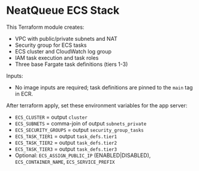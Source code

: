 # NeatQueue ECS Stack

This Terraform module creates:
- VPC with public/private subnets and NAT
- Security group for ECS tasks
- ECS cluster and CloudWatch log group
- IAM task execution and task roles
- Three base Fargate task definitions (tiers 1-3)

Inputs:
- No image inputs are required; task definitions are pinned to the `main` tag in ECR.

After terraform apply, set these environment variables for the app server:
- `ECS_CLUSTER` = output `cluster`
- `ECS_SUBNETS` = comma-join of output `subnets_private`
- `ECS_SECURITY_GROUPS` = output `security_group_tasks`
- `ECS_TASK_TIER1` = output `task_defs.tier1`
- `ECS_TASK_TIER2` = output `task_defs.tier2`
- `ECS_TASK_TIER3` = output `task_defs.tier3`
- Optional: `ECS_ASSIGN_PUBLIC_IP` (ENABLED|DISABLED), `ECS_CONTAINER_NAME`, `ECS_SERVICE_PREFIX`


